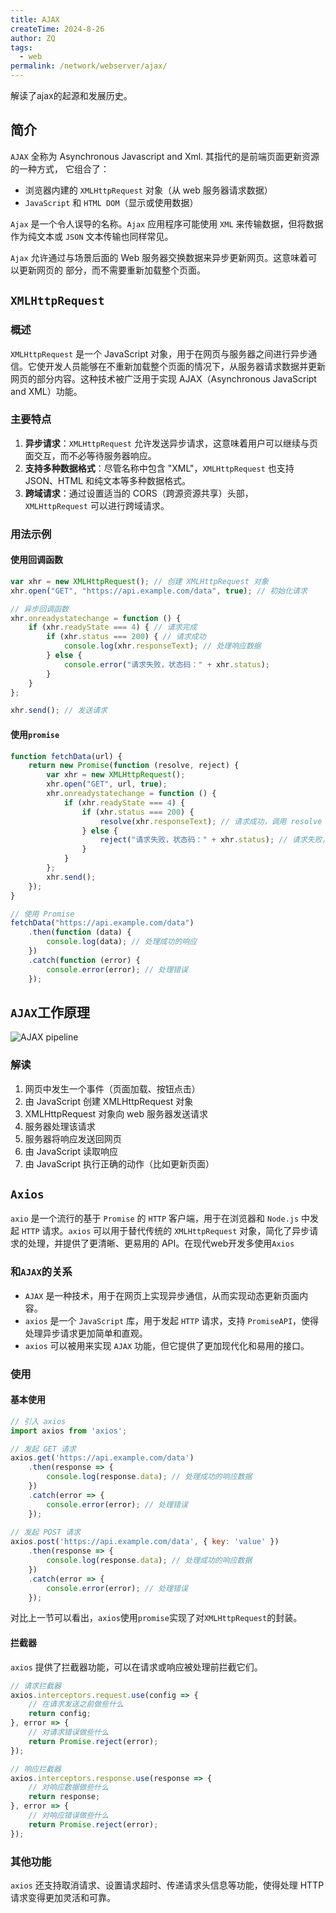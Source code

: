 ```yaml
---
title: AJAX
createTime: 2024-8-26
author: ZQ
tags:
  - web
permalink: /network/webserver/ajax/
---
```


 解读了ajax的起源和发展历史。

<!-- more -->

## 简介

`AJAX`  全称为 Asynchronous Javascript and Xml.  其指代的是前端页面更新资源的一种方式， 它组合了：

- 浏览器内建的 `XMLHttpRequest` 对象（从 web 服务器请求数据）
- `JavaScript` 和 `HTML DOM`（显示或使用数据）

`Ajax` 是一个令人误导的名称。`Ajax` 应用程序可能使用 `XML` 来传输数据，但将数据作为纯文本或 `JSON` 文本传输也同样常见。

`Ajax` 允许通过与场景后面的 Web 服务器交换数据来异步更新网页。这意味着可以更新网页的
部分，而不需要重新加载整个页面。

## `XMLHttpRequest`

### 概述

`XMLHttpRequest` 是一个 JavaScript 对象，用于在网页与服务器之间进行异步通信。它使开发人员能够在不重新加载整个页面的情况下，从服务器请求数据并更新网页的部分内容。这种技术被广泛用于实现 AJAX（Asynchronous JavaScript and XML）功能。

### 主要特点

1. **异步请求**：`XMLHttpRequest` 允许发送异步请求，这意味着用户可以继续与页面交互，而不必等待服务器响应。
2. **支持多种数据格式**：尽管名称中包含 "XML"，`XMLHttpRequest` 也支持 JSON、HTML 和纯文本等多种数据格式。
3. **跨域请求**：通过设置适当的 CORS（跨源资源共享）头部，`XMLHttpRequest` 可以进行跨域请求。

### 用法示例

#### 使用回调函数

```javascript
var xhr = new XMLHttpRequest(); // 创建 XMLHttpRequest 对象
xhr.open("GET", "https://api.example.com/data", true); // 初始化请求

// 异步回调函数
xhr.onreadystatechange = function () {
    if (xhr.readyState === 4) { // 请求完成
        if (xhr.status === 200) { // 请求成功
            console.log(xhr.responseText); // 处理响应数据
        } else {
            console.error("请求失败，状态码：" + xhr.status);
        }
    }
};

xhr.send(); // 发送请求
```

#### 使用`promise`

```javascript
function fetchData(url) {
    return new Promise(function (resolve, reject) {
        var xhr = new XMLHttpRequest();
        xhr.open("GET", url, true);
        xhr.onreadystatechange = function () {
            if (xhr.readyState === 4) {
                if (xhr.status === 200) {
                    resolve(xhr.responseText); // 请求成功，调用 resolve
                } else {
                    reject("请求失败，状态码：" + xhr.status); // 请求失败，调用 reject
                }
            }
        };
        xhr.send();
    });
}

// 使用 Promise
fetchData("https://api.example.com/data")
    .then(function (data) {
        console.log(data); // 处理成功的响应
    })
    .catch(function (error) {
        console.error(error); // 处理错误
    });
```

## `AJAX`工作原理

![AJAX pipeline](https://alicloud-pic.oss-cn-shanghai.aliyuncs.com/BlogImg/WEB/AJAX/AJAXPipeline.png)

### 解读

1. 网页中发生一个事件（页面加载、按钮点击）
2. 由 JavaScript 创建 XMLHttpRequest 对象
3. XMLHttpRequest 对象向 web 服务器发送请求
4. 服务器处理该请求
5. 服务器将响应发送回网页
6. 由 JavaScript 读取响应
7. 由 JavaScript 执行正确的动作（比如更新页面）

## `Axios`

`axio` 是一个流行的基于 `Promise` 的 `HTTP` 客户端，用于在浏览器和 `Node.js` 中发起 `HTTP` 请求。`axios` 可以用于替代传统的 `XMLHttpRequest` 对象，简化了异步请求的处理，并提供了更清晰、更易用的 API。在现代web开发多使用`Axios`

### 和`AJAX`的关系

- `AJAX` 是一种技术，用于在网页上实现异步通信，从而实现动态更新页面内容。
- `axios` 是一个 `JavaScript` 库，用于发起 `HTTP` 请求，支持 `PromiseAPI`，使得处理异步请求更加简单和直观。
- `axios` 可以被用来实现 `AJAX` 功能，但它提供了更加现代化和易用的接口。

### 使用

#### 基本使用

```javascript
// 引入 axios
import axios from 'axios';

// 发起 GET 请求
axios.get('https://api.example.com/data')
    .then(response => {
        console.log(response.data); // 处理成功的响应数据
    })
    .catch(error => {
        console.error(error); // 处理错误
    });
    
// 发起 POST 请求
axios.post('https://api.example.com/data', { key: 'value' })
    .then(response => {
        console.log(response.data); // 处理成功的响应数据
    })
    .catch(error => {
        console.error(error); // 处理错误
    });
```

对比上一节可以看出，`axios`使用`promise`实现了对`XMLHttpRequest`的封装。

#### 拦截器

`axios` 提供了拦截器功能，可以在请求或响应被处理前拦截它们。

```javascript
// 请求拦截器
axios.interceptors.request.use(config => {
    // 在请求发送之前做些什么
    return config;
}, error => {
    // 对请求错误做些什么
    return Promise.reject(error);
});

// 响应拦截器
axios.interceptors.response.use(response => {
    // 对响应数据做些什么
    return response;
}, error => {
    // 对响应错误做些什么
    return Promise.reject(error);
});
```

### 其他功能

`axios` 还支持取消请求、设置请求超时、传递请求头信息等功能，使得处理 HTTP 请求变得更加灵活和可靠。

